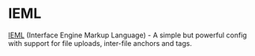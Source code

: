# IEML
[IEML](https://github.com/Hedgehogo/IEML.io) (Interface Engine Markup Language) - A simple but powerful config with support for file uploads, inter-file anchors and tags.
